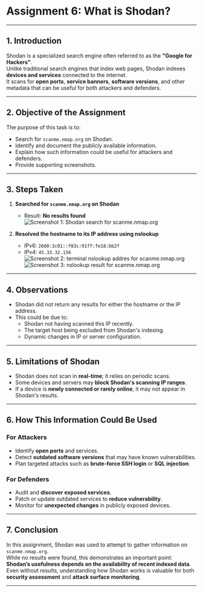 # Assignment 6: What is Shodan?
---

## 1. Introduction
Shodan is a specialized search engine often referred to as the **"Google for Hackers"**.  
Unlike traditional search engines that index web pages, Shodan indexes **devices and services** connected to the internet.  
It scans for **open ports**, **service banners**, **software versions**, and other metadata that can be useful for both attackers and defenders.

---

## 2. Objective of the Assignment
The purpose of this task is to:
- Search for `scanme.nmap.org` on Shodan.
- Identify and document the publicly available information.
- Explain how such information could be useful for attackers and defenders.
- Provide supporting screenshots.

---

## 3. Steps Taken

1. **Searched for `scanme.nmap.org` on Shodan**  
   - Result: **No results found**  
   ![Screenshot 1: Shodan search for scanme.nmap.org](screenshots/screenshot1.png)

2. **Resolved the hostname to its IP address using nslookup**  
   - IPv6: `2600:3c01::f03c:91ff:fe18:bb2f`  
   - IPv4: `45.33.32.156`  
   ![Screenshot 2: terminal nslookup addres for scanme.nmap.org](Screenshots/screenshot2.png)
   ![Screenshot 3: nslookup result for scanme.nmap.org](Screenshots/screenshot3.png)

---

## 4. Observations
- Shodan did not return any results for either the hostname or the IP address.
- This could be due to:
  - Shodan not having scanned this IP recently.
  - The target host being excluded from Shodan's indexing.
  - Dynamic changes in IP or server configuration.

---

## 5. Limitations of Shodan
- Shodan does not scan in **real-time**; it relies on periodic scans.
- Some devices and servers may **block Shodan's scanning IP ranges**.
- If a device is **newly connected or rarely online**, it may not appear in Shodan's results.

---

## 6. How This Information Could Be Used

### For Attackers
- Identify **open ports** and services.
- Detect **outdated software versions** that may have known vulnerabilities.
- Plan targeted attacks such as **brute-force SSH login** or **SQL injection**.

### For Defenders
- Audit and **discover exposed services**.
- Patch or update outdated services to **reduce vulnerability**.
- Monitor for **unexpected changes** in publicly exposed devices.

---

## 7. Conclusion
In this assignment, Shodan was used to attempt to gather information on `scanme.nmap.org`.  
While no results were found, this demonstrates an important point: **Shodan’s usefulness depends on the availability of recent indexed data**.  
Even without results, understanding how Shodan works is valuable for both **security assessment** and **attack surface monitoring**.

--- 
